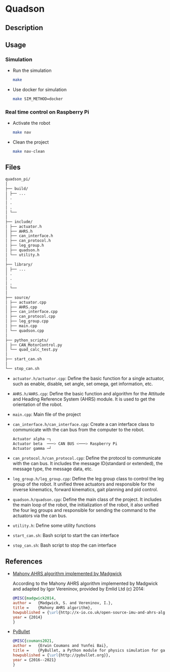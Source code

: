 # Quadson

## Description

## Usage

### Simulation

- Run the simulation

  ```sh
  make
  ```

- Use docker for simulation

  ```sh
  make SIM_METHOD=docker
  ```

### Real time control on Raspberry Pi

- Activate the robot

  ```sh
  make nav
  ```

- Clean the project

  ```sh
  make nav-clean
  ```

## Files

```sh
quadson_pi/
│
├── build/
│ ├── ...
│ .
│ .
│ .
│ └──
│
├── include/
│ ├── actuator.h
│ ├── AHRS.h
│ ├── can_interface.h
│ ├── can_protocol.h
│ ├── leg_group.h
│ ├── quadson.h
│ └── utility.h
│
├── library/
│ ├── ...
│ .
│ .
│ .
│ └──
│
├── source/
│ ├── actuator.cpp
│ ├── AHRS.cpp
│ ├── can_interface.cpp
│ ├── can_protocol.cpp
│ ├── leg_group.cpp
│ ├── main.cpp
│ └── quadson.cpp
│
├── python_scripts/
│ ├── CAN_MotorControl.py
│ └── quad_calc_test.py
│
├── start_can.sh
│
└── stop_can.sh
```

- `actuator.h/actuator.cpp`: Define the basic function for a single actuator, such as enable, disable, set angle, set omega, get information, etc.

- `AHRS.h/AHRS.cpp`: Define the basic function and algorithm for the Attitude and Heading Reference System (AHRS) module. It is used to get the orientation of the robot.

- `main.cpp`: Main file of the project

- `can_interface.h/can_interface.cpp`: Create a can interface class to communicate with the can bus from the computer to the robot.

  ```sh
  Actuator alpha ─┐
  Actuator beta  ───> CAN BUS <───> Raspberry Pi
  Actuator gamma ─┘
  ```

- `can_protocol.h/can_protocol.cpp`: Define the protocol to communicate with the can bus. It includes the message ID(standard or extended), the message type, the message data, etc.

- `leg_group.h/leg_group.cpp`: Define the leg group class to control the leg group of the robot. It unified three actuators and responsible for the inverse kinematics, forward kinematics, gait planning and pid control.

- `quadson.h/quadson.cpp`: Define the main class of the project. It includes the main loop of the robot, the initialization of the robot, it also unified the four leg groups and responsible for sending the command to the actuators via the can bus.

- `utility.h`: Define some utility functions

- `start_can.sh`: Bash script to start the can interface

- `stop_can.sh`: Bash script to stop the can interface

## References

- [Mahony AHRS algorithm implemented by Madgwick](http://x-io.co.uk/open-source-imu-and-ahrs-algorithms/)

  According to the Mahony AHRS algorithm implemented by Madgwick and adapted by Igor Vereninov, provided by Emlid Ltd (c) 2014:

  ```bibtex
  @MISC{madgwick2014,
  author =   {Madgwick, S. and Vereninov, I.},
  title =    {Mahony AHRS algorithm},
  howpublished = {\url{http://x-io.co.uk/open-source-imu-and-ahrs-algorithms/}},
  year = {2014}
  }
  ```

- [PyBullet](http://pybullet.org)

  ```bibtex
  @MISC{coumans2021,
  author =   {Erwin Coumans and Yunfei Bai},
  title =    {PyBullet, a Python module for physics simulation for games, robotics and machine learning},
  howpublished = {\url{http://pybullet.org}},
  year = {2016--2021}
  }
  ```
